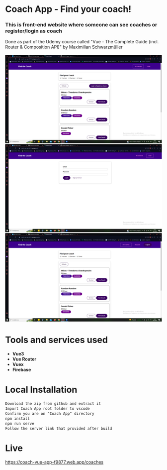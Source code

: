# Coach App - Find your coach!
<h3>This is front-end website where someone can see coaches or register/login as coach</h3>
Done as part of the Udemy course called "Vue - The Complete Guide (incl. Router & Composition API)" by Maximilian Schwarzmüller<br><br>

<img src="screenshots/2.png" width="900">
<img src="screenshots/1.png" width="900">
<img src="screenshots/3.png" width="900">

# Tools and services used
<ul>
<li><b>Vue3</b></li>
<li><b>Vue Router</b></li>
<li><b>Vuex</b></li>
<li><b>Firebase</b></li>
</ul>

# Local Installation
```
Download the zip from github and extract it
Import Coach App root folder to vscode
Confirm you are on "Coach App" directory
npm install
npm run serve
Follow the server link that provided after build
```

# Live
https://coach-vue-app-f9877.web.app/coaches
